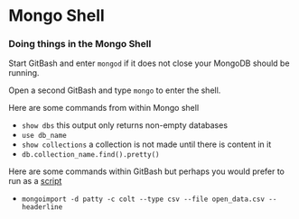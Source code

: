 # Mongo Shell
### Doing things in the Mongo Shell

Start GitBash and enter `mongod` if it does not close your MongoDB should be running.

Open a second GitBash and type `mongo` to enter the shell.

Here are some commands from within Mongo shell
* `show dbs` this output only returns non-empty databases
* `use db_name`
* `show collections` a collection is not made until there is content in it
* `db.collection_name.find().pretty()`

Here are some commands within GitBash but perhaps you would prefer to run as a [script](crt_vw.py)
* `mongoimport -d patty -c colt --type csv --file open_data.csv --headerline`
